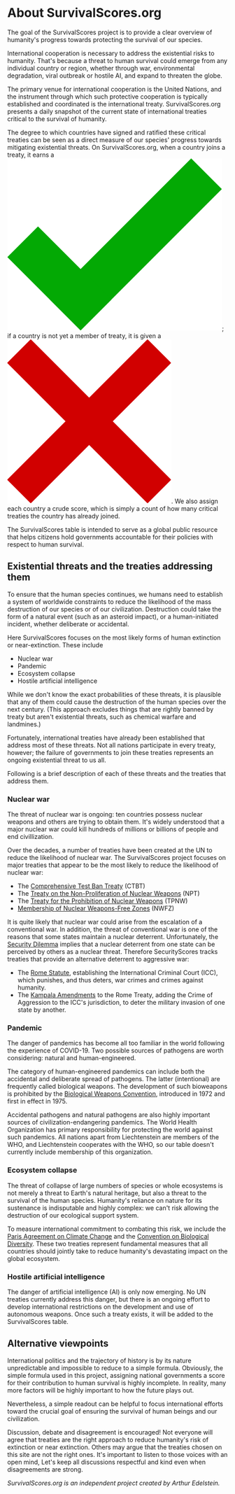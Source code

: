 # About SurvivalScores.org

The goal of the SurvivalScores project is to provide a clear overview of humanity's progress towards protecting the survival of our species.

International cooperation is necessary to address the existential risks to humanity. That's because a threat to human survival could emerge from any individual country or region, whether through war, environmental degradation, viral outbreak or hostile AI, and expand to threaten the globe.

The primary venue for international cooperation is the United Nations, and the instrument through which such protective cooperation is typically established and coordinated is the international treaty. SurvivalScores.org presents a daily snapshot of the current state of international treaties critical to the survival of humanity.

The degree to which countries have signed and ratified these critical treaties can be seen as a direct measure of our species' progress towards mitigating existential threats. On SurvivalScores.org, when a country joins a treaty, it earns a <img src="./images/check.svg" alt="green check" class="grade">; if a country is not yet a member of treaty, it is given a <img src="./images/cross.svg" alt="red X" class="grade">. We also assign each country a crude score, which is simply a count of how many critical treaties the country has already joined.

The SurvivalScores table is intended to serve as a global public resource that helps citizens hold governments accountable for their policies with respect to human survival.

## Existential threats and the treaties addressing them

To ensure that the human species continues, we humans need to establish a system of worldwide constraints to reduce the likelihood of the mass destruction of our species or of our civilization. Destruction could take the form of a natural event (such as an asteroid impact), or a human-initiated incident, whether deliberate or accidental.

Here SurvivalScores focuses on the most likely forms of human extinction or near-extinction.
These include

- Nuclear war
- Pandemic
- Ecosystem collapse
- Hostile artificial intelligence

While we don't know the exact probabilities of these threats, it is plausible that any of them could cause the destruction of the human species over the next century. (This approach excludes things that are rightly banned by treaty but aren't existential threats, such as chemical warfare and landmines.)

Fortunately, international treaties have already been established that address most of these threats. Not all nations participate in every treaty, however; the failure of governments to join these treaties represents an ongoing existential threat to us all.

Following is a brief description of each of these threats and the treaties that address them.

### Nuclear war

The threat of nuclear war is ongoing: ten countries possess nuclear weapons and others are trying to obtain them. It's widely understood that a major nuclear war could kill hundreds of millions or billions of people and end civillization.

Over the decades, a number of treaties have been created at the UN to reduce the likelihood of nuclear war. The SurvivalScores project focuses on major treaties that appear to be the most likely to reduce the likelihood of nuclear war:
* The [Comprehensive Test Ban Treaty](https://www.ctbto.org/our-mission/the-treaty) (CTBT)
* The [Treaty on the Non-Proliferation of Nuclear Weapons](https://disarmament.unoda.org/wmd/nuclear/npt/) (NPT)
* The [Treaty for the Prohibition of Nuclear Weapons](https://disarmament.unoda.org/wmd/nuclear/tpnw/) (TPNW)
* [Membership of Nuclear Weapons-Free Zones](https://www.un.org/nwfz/content/overview-nuclear-weapon-free-zones) (NWFZ)

It is quite likely that nuclear war could arise from the escalation of a conventional war. In addition, the threat of conventional war is one of the reasons that some states maintain a nuclear deterrent. Unfortunately, the [Security Dilemma](https://en.wikipedia.org/wiki/Security_dilemma) implies that a nuclear deterrent from one state can be perceived by others as a nuclear threat. Therefore SecurityScores tracks treaties that provide an alternative deterrent to aggressive war:

* The [Rome Statute](https://www.icc-cpi.int/sites/default/files/RS-Eng.pdf), establishing the International Criminal Court (ICC), which punishes, and thus deters, war crimes and crimes against humanity.
* The [Kampala Amendments](https://www.pgaction.org/ilhr/rome-statute/amendments.html) to the Rome Treaty, adding the Crime of Aggression to the ICC's jurisdiction, to deter the military invasion of one state by another.

### Pandemic

The danger of pandemics has become all too familiar in the world following the experience of COVID-19. Two possible sources of pathogens are worth considering: natural and human-engineered.

The category of human-engineered pandemics can include both the accidental and deliberate spread of pathogens. The latter (intentional) are frequently called biological weapons. The development of such bioweapons is prohibited by the [Biological Weapons Convention](https://disarmament.unoda.org/biological-weapons/), introduced in 1972 and first in effect in 1975.

Accidental pathogens and natural pathogens are also highly important sources of civilization-endangering pandemics. The World Health Organization has primary responsibility for protecting the world against such pandemics. All nations apart from Liechtenstein are members of the WHO, and Liechtenstein cooperates with the WHO, so our table doesn't currently include membership of this organization.

### Ecosystem collapse

The threat of collapse of large numbers of species or whole ecosystems is not merely a threat to Earth's natural heritage, but also a threat to the survival of the human species. Humanity's reliance on nature for its sustenance is indisputable and highly complex: we can't risk allowing the destruction of our ecological support system.

To measure international commitment to combating this risk, we include the [Paris Agreement on Climate Change](https://www.un.org/en/climatechange/paris-agreement) and the [Convention on Biological Diversity](https://www.un.org/en/observances/biological-diversity-day/convention). These two treaties represent fundamental measures that all countries should jointly take to reduce humanity's devastating impact on the global ecosystem.

### Hostile artificial intelligence

The danger of artificial intelligence (AI) is only now emerging. No UN
treaties currently address this danger, but there is an ongoing effort to develop international restrictions on the development and use of autonomous weapons. Once such a treaty exists, it will be added to the SurvivalScores table.

## Alternative viewpoints

International politics and the trajectory of history is by its nature unpredictable and impossible to reduce to a simple formula. Obviously, the simple formula used in this project, assigning national governments a score for their contribution to human survival is highly incomplete. In reality, many more factors will be highly important to how the future plays out.

Nevertheless, a simple readout can be helpful to focus international efforts toward the crucial goal of ensuring the survival of human beings and our civilization.

Discussion, debate and disagreement is encouraged! Not everyone will agree that treaties are the right approach to reduce humanity's risk of extinction or near extinction. Others may argue that the treaties chosen on this site are not the right ones. It's important to listen to those voices with an open mind, Let's keep all discussions respectful and kind even when disagreements are strong.

*SurvivalScores.org is an independent project created by Arthur Edelstein.*
